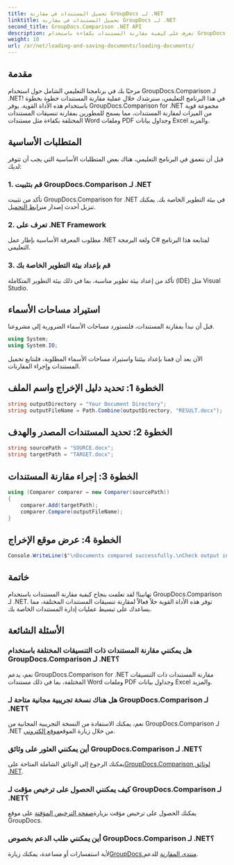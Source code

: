 ```yaml
---
title: تحميل المستندات في مقارنة GroupDocs لـ .NET
linktitle: تحميل المستندات في مقارنة GroupDocs لـ .NET
second_title: GroupDocs.Comparison .NET API
description: تعرف على كيفية مقارنة المستندات بكفاءة باستخدام GroupDocs.Comparison for .NET. تبسيط عمليات إدارة المستندات الخاصة بك.
weight: 10
url: /ar/net/loading-and-saving-documents/loading-documents/
---
```

## مقدمة
مرحبًا بك في برنامجنا التعليمي الشامل حول استخدام GroupDocs.Comparison لـ .NET! في هذا البرنامج التعليمي، سنرشدك خلال عملية مقارنة المستندات خطوة بخطوة باستخدام هذه الأداة القوية. يوفر GroupDocs.Comparison for .NET مجموعة قوية من الميزات لمقارنة المستندات، مما يسمح للمطورين بمقارنة تنسيقات المستندات المختلفة بكفاءة مثل مستندات Word وملفات PDF وجداول بيانات Excel والمزيد.
## المتطلبات الأساسية
قبل أن نتعمق في البرنامج التعليمي، هناك بعض المتطلبات الأساسية التي يجب أن تتوفر لديك:
### 1. قم بتثبيت GroupDocs.Comparison لـ .NET
 تأكد من تثبيت GroupDocs.Comparison for .NET في بيئة التطوير الخاصة بك. يمكنك تنزيل أحدث إصدار من[رابط التحميل](https://releases.groupdocs.com/comparison/net/).
### 2. تعرف على .NET Framework
مطلوب المعرفة الأساسية بإطار عمل .NET ولغة البرمجة C# لمتابعة هذا البرنامج التعليمي.
### 3. قم بإعداد بيئة التطوير الخاصة بك
تأكد من إعداد بيئة تطوير مناسبة، بما في ذلك بيئة التطوير المتكاملة (IDE) مثل Visual Studio.

## استيراد مساحات الأسماء
قبل أن نبدأ بمقارنة المستندات، فلنستورد مساحات الأسماء الضرورية إلى مشروعنا.

```csharp
using System;
using System.IO;
```

الآن بعد أن قمنا بإعداد بيئتنا واستيراد مساحات الأسماء المطلوبة، فلنتابع تحميل المستندات وإجراء المقارنات.
## الخطوة 1: تحديد دليل الإخراج واسم الملف
```csharp
string outputDirectory = "Your Document Directory";
string outputFileName = Path.Combine(outputDirectory, "RESULT.docx");
```
## الخطوة 2: تحديد المستندات المصدر والهدف
```csharp
string sourcePath = "SOURCE.docx";
string targetPath = "TARGET.docx";
```
## الخطوة 3: إجراء مقارنة المستندات
```csharp
using (Comparer comparer = new Comparer(sourcePath))
{
    comparer.Add(targetPath);
    comparer.Compare(outputFileName);
}
```
## الخطوة 4: عرض موقع الإخراج
```csharp
Console.WriteLine($"\nDocuments compared successfully.\nCheck output in {outputDirectory}.");
```

## خاتمة
تهانينا! لقد تعلمت بنجاح كيفية مقارنة المستندات باستخدام GroupDocs.Comparison لـ .NET. توفر هذه الأداة القوية حلاً فعالاً لمقارنة تنسيقات المستندات المختلفة، مما يساعدك على تبسيط عمليات إدارة المستندات الخاصة بك.
## الأسئلة الشائعة
### هل يمكنني مقارنة المستندات ذات التنسيقات المختلفة باستخدام GroupDocs.Comparison لـ .NET؟
نعم، يدعم GroupDocs.Comparison for .NET مقارنة المستندات ذات التنسيقات المختلفة، بما في ذلك مستندات Word وملفات PDF وجداول بيانات Excel والمزيد.
### هل هناك نسخة تجريبية مجانية متاحة لـ GroupDocs.Comparison لـ .NET؟
 نعم، يمكنك الاستفادة من النسخة التجريبية المجانية من GroupDocs.Comparison لـ .NET من خلال زيارة الموقع[موقع إلكتروني](https://releases.groupdocs.com/).
### أين يمكنني العثور على وثائق GroupDocs.Comparison لـ .NET؟
 يمكنك الرجوع إلى الوثائق الشاملة المتاحة على[GroupDocs.Comparison لوثائق .NET](https://tutorials.groupdocs.com/comparison/net/).
### كيف يمكنني الحصول على ترخيص مؤقت لـ GroupDocs.Comparison لـ .NET؟
 يمكنك الحصول على ترخيص مؤقت بزيارة[صفحة الترخيص المؤقتة](https://purchase.groupdocs.com/temporary-license/) على موقع GroupDocs.
### أين يمكنني طلب الدعم بخصوص GroupDocs.Comparison لـ .NET؟
 لأية استفسارات أو مساعدة، يمكنك زيارة[GroupDocs.منتدى المقارنة](https://forum.groupdocs.com/c/comparison/12) للدعم.